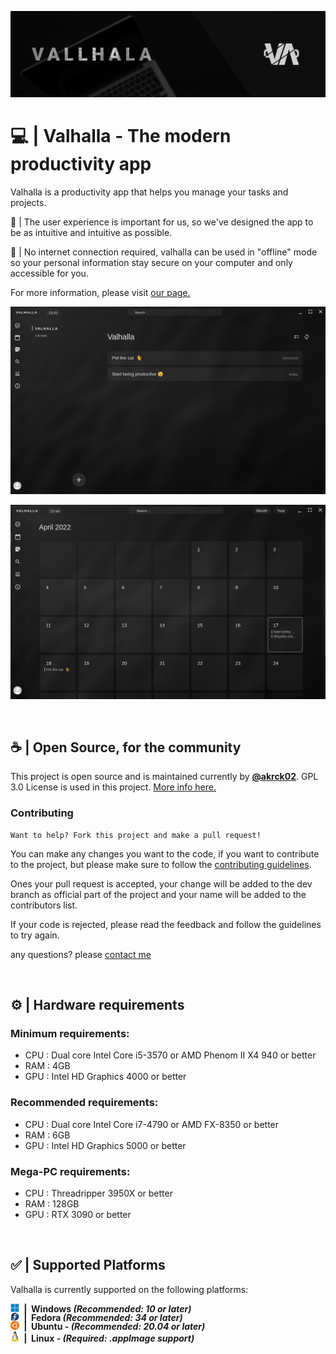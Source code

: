 ![Banner](./readme/Banner.png)

# 💻 | Valhalla - The modern productivity app 
Valhalla is a productivity app that helps you manage your tasks and projects.

💙 | The user experience is important for us, so we've designed the app to be as intuitive and intuitive as possible.

🔐 | No internet connection required, valhalla can be used in "offline" mode so your personal information stay secure on your computer and only accessible for you. 


For more information, please visit [our page.](https://akrck02.github.io/#/software/Vallhalla)

![Banner](./readme/Screenshot1.png)

![Banner](./readme/Screenshot2.png)

<br>

## ☕️ | Open Source, for the community 

This project is open source and is maintained currently by [**@akrck02**](https://github.com/akrck02). GPL 3.0 License is used in this project. [More info here.](./LICENSE)

### Contributing
    Want to help? Fork this project and make a pull request! 

You can make any changes you want to the code, if you want to contribute to the project, but please make sure to follow the [contributing guidelines](CONTRIBUTING.md).

Ones your pull request is accepted, your change will be added to the dev branch as official part of the project and your name will be added to the contributors list.


If your code is rejected, please read the feedback and follow the guidelines to try again.

any questions? please [contact me](mailto:akrck02@gmail.com)

<br>

## ⚙️ | Hardware requirements

### Minimum requirements:
- CPU : Dual core Intel Core i5-3570 or AMD Phenom II X4 940 or better
- RAM : 4GB
- GPU : Intel HD Graphics 4000 or better

### Recommended requirements:
- CPU : Dual core Intel Core i7-4790 or AMD FX-8350 or better
- RAM : 6GB
- GPU : Intel HD Graphics 5000 or better

### Mega-PC requirements:
- CPU : Threadripper 3950X or better
- RAM : 128GB
- GPU : RTX 3090 or better

<br>

## ✅ | Supported Platforms 

Valhalla is currently supported on the following platforms:

<div style="font-size: 1.2em display:flex; height:1em; justify-content:center; align-items: center;">
    <img style="width: 1em; height: 1em;" src="./readme/microsoft_logo.png" alt="Microsoft logo" > 
    <b> &nbsp;|&nbsp; Windows <i>(Recommended: 10 or later)</i></b>
</div>

<div style="font-size: 1.2em display:flex; height:1em;    justify-content:center; align-items: center;">
    <img style="width: 1em; height: 1em;" src="./readme/fedora_logo.png" alt="Fedora logo" > 
    <b> &nbsp;|&nbsp; Fedora  <i>(Recommended: 34 or later)</i></b>
</div>

<div style="font-size: 1.2em display:flex;   justify-content:center; align-items: center;">
    <img style="width: 1em; height: 1em;" src="./readme/ubuntu_logo.png" alt="Ubuntu logo" > 
    <b> &nbsp;|&nbsp; Ubuntu -  <i>(Recommended: 20.04 or later)</i></b>
</div>

<div style="font-size: 1.2em display:flex;   justify-content:center; align-items: center;">
    <img style="width: 1em; height: 1rem;" src="./readme/linux_logo.png" alt="Linux logo" > 
    <b> &nbsp;|&nbsp; Linux -  <i>(Required: .appImage support)</i></b>
</div>




